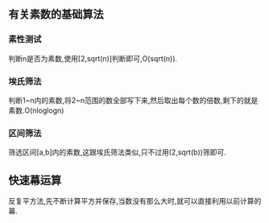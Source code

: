 ## 有关素数的基础算法
### 素性测试
  判断n是否为素数,使用[2,sqrt(n)]判断即可,O(sqrt(n)).
### 埃氏筛法
  判断1~n内的素数,将2~n范围的数全部写下来,然后取出每个数的倍数,剩下的就是素数.O(nloglogn)
### 区间筛法
  筛选区间[a,b]内的素数,这跟埃氏筛法类似,只不过用(2,sqrt(b))筛即可.
## 快速幕运算
  反复平方法,先不断计算平方并保存,当数没有那么大时,就可以直接利用以前计算的幕.
